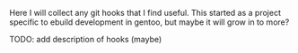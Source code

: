 Here I will collect any git hooks that I find useful. This started as a project
specific to ebuild development in gentoo, but maybe it will grow in to more?

TODO: add description of hooks (maybe)
